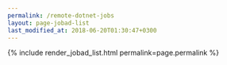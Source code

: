 ```yaml
---
permalink: /remote-dotnet-jobs
layout: page-jobad-list
last_modified_at: 2018-06-20T01:30:47+0300
---
```

{% include render_jobad_list.html permalink=page.permalink %}
